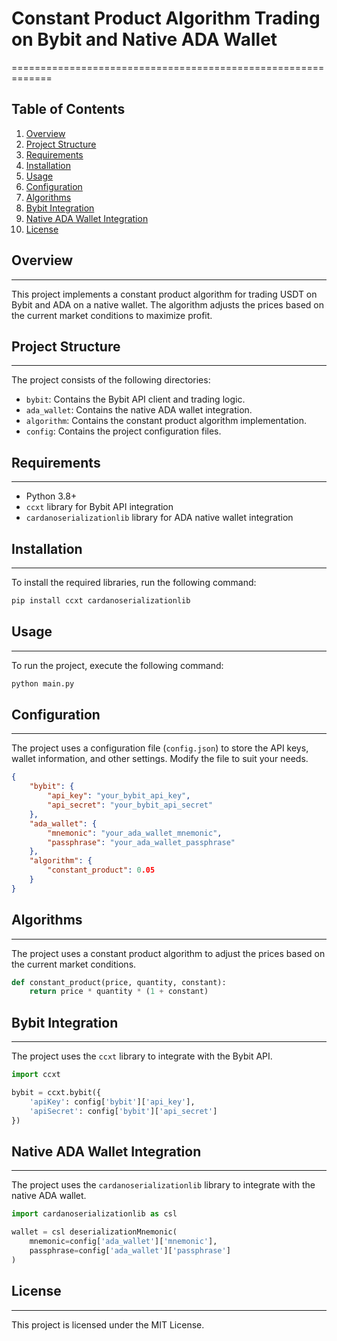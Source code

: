 # Constant Product Algorithm Trading on Bybit and Native ADA Wallet
=============================================================

Table of Contents
-----------------

1. [Overview](#overview)
2. [Project Structure](#project-structure)
3. [Requirements](#requirements)
4. [Installation](#installation)
5. [Usage](#usage)
6. [Configuration](#configuration)
7. [Algorithms](#algorithms)
8. [Bybit Integration](#bybit-integration)
9. [Native ADA Wallet Integration](#native-ada-wallet-integration)
10. [License](#license)

## Overview
-----------

This project implements a constant product algorithm for trading USDT on Bybit and ADA on a native wallet. The algorithm adjusts the prices based on the current market conditions to maximize profit.

## Project Structure
---------------------

The project consists of the following directories:

* `bybit`: Contains the Bybit API client and trading logic.
* `ada_wallet`: Contains the native ADA wallet integration.
* `algorithm`: Contains the constant product algorithm implementation.
* `config`: Contains the project configuration files.

## Requirements
------------

* Python 3.8+
* `ccxt` library for Bybit API integration
* `cardanoserializationlib` library for ADA native wallet integration

## Installation
------------

To install the required libraries, run the following command:

```bash
pip install ccxt cardanoserializationlib
```

## Usage
-----

To run the project, execute the following command:

```bash
python main.py
```

## Configuration
-------------

The project uses a configuration file (`config.json`) to store the API keys, wallet information, and other settings. Modify the file to suit your needs.

```json
{
    "bybit": {
        "api_key": "your_bybit_api_key",
        "api_secret": "your_bybit_api_secret"
    },
    "ada_wallet": {
        "mnemonic": "your_ada_wallet_mnemonic",
        "passphrase": "your_ada_wallet_passphrase"
    },
    "algorithm": {
        "constant_product": 0.05
    }
}
```

## Algorithms
-------------

The project uses a constant product algorithm to adjust the prices based on the current market conditions.

```python
def constant_product(price, quantity, constant):
    return price * quantity * (1 + constant)
```

## Bybit Integration
-------------------

The project uses the `ccxt` library to integrate with the Bybit API.

```python
import ccxt

bybit = ccxt.bybit({
    'apiKey': config['bybit']['api_key'],
    'apiSecret': config['bybit']['api_secret']
})
```

## Native ADA Wallet Integration
--------------------------------

The project uses the `cardanoserializationlib` library to integrate with the native ADA wallet.

```python
import cardanoserializationlib as csl

wallet = csl deserializationMnemonic(
    mnemonic=config['ada_wallet']['mnemonic'],
    passphrase=config['ada_wallet']['passphrase']
)
```

## License
-------

This project is licensed under the MIT License.
